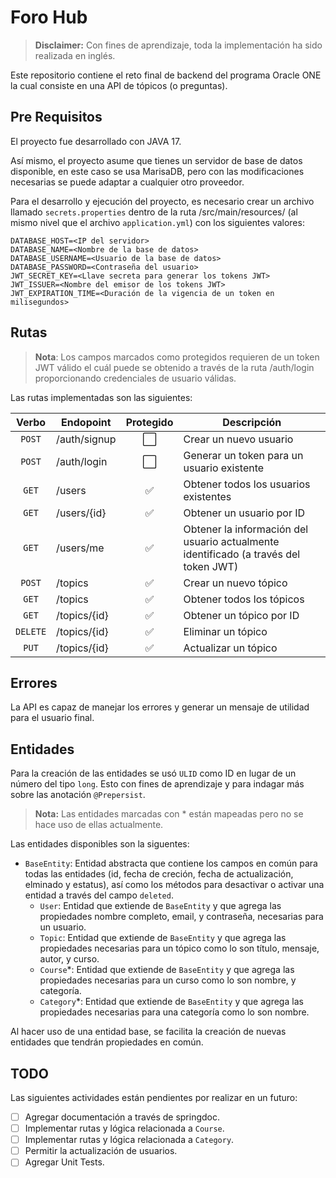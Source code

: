 # Foro Hub

> **Disclaimer:** Con fines de aprendizaje, toda la implementación ha sido realizada en inglés.

Este repositorio contiene el reto final de backend del programa Oracle ONE la cual consiste en una API de tópicos (o preguntas).

## Pre Requisitos

El proyecto fue desarrollado con JAVA 17.

Así mismo, el proyecto asume que tienes un servidor de base de datos disponible, en este caso se usa MarisaDB, pero con las modificaciones necesarias se puede adaptar a cualquier otro proveedor.

Para el desarrollo y ejecución del proyecto, es necesario crear un archivo llamado `secrets.properties` dentro de la ruta /src/main/resources/ (al mismo nivel que el archivo `application.yml`) con los siguientes valores:

```
DATABASE_HOST=<IP del servidor>
DATABASE_NAME=<Nombre de la base de datos>
DATABASE_USERNAME=<Usuario de la base de datos>
DATABASE_PASSWORD=<Contraseña del usuario>
JWT_SECRET_KEY=<Llave secreta para generar los tokens JWT>
JWT_ISSUER=<Nombre del emisor de los tokens JWT>
JWT_EXPIRATION_TIME=<Duración de la vigencia de un token en milisegundos>
```

## Rutas

> **Nota**: Los campos marcados como protegidos requieren de un token JWT válido el cuál puede se obtenido a través de la ruta /auth/login proporcionando credenciales de usuario válidas.

Las rutas implementadas son las siguientes:

|  Verbo   | Endopoint    |       Protegido       | Descripción                                                                          |
| :------: | ------------ | :-------------------: | ------------------------------------------------------------------------------------ |
|  `POST`  | /auth/signup | :white_large_square: | Crear un nuevo usuario                                                               |
|  `POST`  | /auth/login  | :white_large_square: | Generar un token para un usuario existente                                           |
|  `GET`   | /users       |  :white_check_mark:   | Obtener todos los usuarios existentes                                                |
|  `GET`   | /users/{id}  |  :white_check_mark:   | Obtener un usuario por ID                                                            |
|  `GET`   | /users/me    |  :white_check_mark:   | Obtener la información del usuario actualmente identificado (a través del token JWT) |
|  `POST`  | /topics      |  :white_check_mark:   | Crear un nuevo tópico                                                                |
|  `GET`   | /topics      |  :white_check_mark:   | Obtener todos los tópicos                                                            |
|  `GET`   | /topics/{id} |  :white_check_mark:   | Obtener un tópico por ID                                                             |
| `DELETE` | /topics/{id} |  :white_check_mark:   | Eliminar un tópico                                                                   |
|  `PUT`   | /topics/{id} |  :white_check_mark:   | Actualizar un tópico                                                                 |

## Errores

La API es capaz de manejar los errores y generar un mensaje de utilidad para el usuario final.

## Entidades

Para la creación de las entidades se usó `ULID` como ID en lugar de un número del tipo `long`. Esto con fines de aprendizaje y para indagar más sobre las anotación `@Prepersist`.

> **Nota:** Las entidades marcadas con * están mapeadas pero no se hace uso de ellas actualmente.

Las entidades disponibles son la siguentes:

- `BaseEntity`: Entidad abstracta que contiene los campos en común para todas las entidades (id, fecha de creción, fecha de actualización, elminado y estatus), así como los métodos para desactivar o activar una entidad a través del campo `deleted`.
  - `User`: Entidad que extiende de `BaseEntity` y que agrega las propiedades nombre completo, email, y contraseña, necesarias para un usuario.
  - `Topic`: Entidad que extiende de `BaseEntity` y que agrega las propiedades necesarias para un tópico como lo son título, mensaje, autor, y curso.
  - `Course`*: Entidad que extiende de `BaseEntity` y que agrega las propiedades necesarias para un curso como lo son nombre, y categoría.
  - `Category`*: Entidad que extiende de `BaseEntity` y que agrega las propiedades necesarias para una categoría como lo son nombre.

Al hacer uso de una entidad base, se facilita la creación de nuevas entidades que tendrán propiedades en común.

## TODO

Las siguientes actividades están pendientes por realizar en un futuro:

- [ ] Agregar documentación a través de springdoc.
- [ ] Implementar rutas y lógica relacionada a `Course`.
- [ ] Implementar rutas y lógica relacionada a `Category`.
- [ ] Permitir la actualización de usuarios.
- [ ] Agregar Unit Tests.